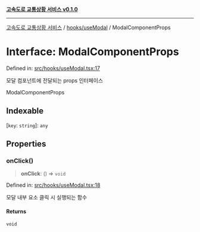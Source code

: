 [**고속도로 교통상황 서비스 v0.1.0**](../../../README.md)

***

[고속도로 교통상황 서비스](../../../modules.md) / [hooks/useModal](../README.md) / ModalComponentProps

# Interface: ModalComponentProps

Defined in: [src/hooks/useModal.tsx:17](https://github.com/ksheyon123/road-status-preview/blob/f8475dd9e1f35d9b8acf92ef20ed9d0782a8bb42/src/hooks/useModal.tsx#L17)

모달 컴포넌트에 전달되는 props 인터페이스

 ModalComponentProps

## Indexable

\[`key`: `string`\]: `any`

## Properties

### onClick()

> **onClick**: () => `void`

Defined in: [src/hooks/useModal.tsx:18](https://github.com/ksheyon123/road-status-preview/blob/f8475dd9e1f35d9b8acf92ef20ed9d0782a8bb42/src/hooks/useModal.tsx#L18)

모달 내부 요소 클릭 시 실행되는 함수

#### Returns

`void`
